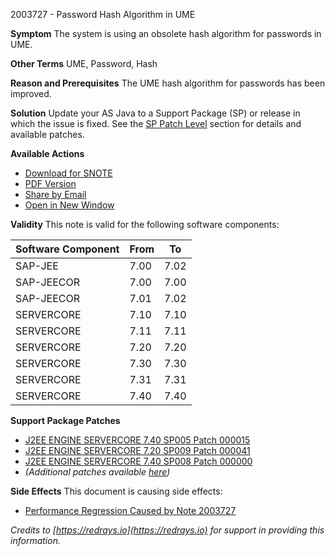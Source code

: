 2003727 - Password Hash Algorithm in UME

**Symptom**
The system is using an obsolete hash algorithm for passwords in UME.

**Other Terms**
UME, Password, Hash

**Reason and Prerequisites**
The UME hash algorithm for passwords has been improved.

**Solution**
Update your AS Java to a Support Package (SP) or release in which the issue is fixed. See the [SP Patch Level](https://me.sap.com/sap/support/swdc/notes?cvnr=67838200100200019683&support_package=SP005&patch_level=000015) section for details and available patches.

**Available Actions**
- [Download for SNOTE](https://notesdownloads.sap.com/note/0040000017855532017)
- [PDF Version](https://userapps.support.sap.com/sap/support/sfm/notes/print/0002003727?language=en-US&token=DE78FE49FBEA81C497B5FF8E335A2B8C)
- [Share by Email](https://me.sap.com/)
- [Open in New Window](https://me.sap.com/)

**Validity**
This note is valid for the following software components:

| Software Component | From | To |
|--------------------|------|----|
| SAP-JEE            | 7.00 | 7.02 |
| SAP-JEECOR         | 7.00 | 7.00 |
| SAP-JEECOR         | 7.01 | 7.02 |
| SERVERCORE         | 7.10 | 7.10 |
| SERVERCORE         | 7.11 | 7.11 |
| SERVERCORE         | 7.20 | 7.20 |
| SERVERCORE         | 7.30 | 7.30 |
| SERVERCORE         | 7.31 | 7.31 |
| SERVERCORE         | 7.40 | 7.40 |

**Support Package Patches**
- [J2EE ENGINE SERVERCORE 7.40 SP005 Patch 000015](https://userapps.support.sap.com/sap/support/swdc/notes?cvnr=67838200100200019683&support_package=SP005&patch_level=000015)
- [J2EE ENGINE SERVERCORE 7.20 SP009 Patch 000041](https://userapps.support.sap.com/sap/support/swdc/notes?cvnr=01200615320200013150&support_package=SP009&patch_level=000041)
- [J2EE ENGINE SERVERCORE 7.40 SP008 Patch 000000](https://userapps.support.sap.com/sap/support/swdc/notes?cvnr=67838200100200019683&support_package=SP008&patch_level=000000)
- *(Additional patches available [here](https://me.sap.com/))*

**Side Effects**
This document is causing side effects:
- [Performance Regression Caused by Note 2003727](https://me.sap.com/notes/0002075843)

*Credits to [https://redrays.io](https://redrays.io) for support in providing this information.*